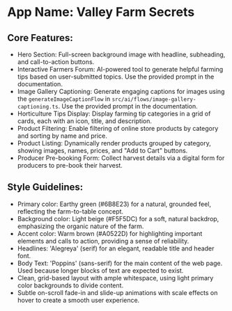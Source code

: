 # **App Name**: Valley Farm Secrets

## Core Features:

- Hero Section: Full-screen background image with headline, subheading, and call-to-action buttons.
- Interactive Farmers Forum: AI-powered tool to generate helpful farming tips based on user-submitted topics. Use the provided prompt in the documentation.
- Image Gallery Captioning: Generate engaging captions for images using the `generateImageCaptionFlow` in `src/ai/flows/image-gallery-captioning.ts`. Use the provided prompt in the documentation.
- Horticulture Tips Display: Display farming tip categories in a grid of cards, each with an icon, title, and description.
- Product Filtering: Enable filtering of online store products by category and sorting by name and price.
- Product Listing: Dynamically render products grouped by category, showing images, names, prices, and "Add to Cart" buttons.
- Producer Pre-booking Form: Collect harvest details via a digital form for producers to pre-book their harvest.

## Style Guidelines:

- Primary color: Earthy green (#6B8E23) for a natural, grounded feel, reflecting the farm-to-table concept.
- Background color: Light beige (#F5F5DC) for a soft, natural backdrop, emphasizing the organic nature of the farm.
- Accent color: Warm brown (#A0522D) for highlighting important elements and calls to action, providing a sense of reliability.
- Headlines: 'Alegreya' (serif) for an elegant, readable title and header font.
- Body Text: 'Poppins' (sans-serif) for the main content of the web page. Used because longer blocks of text are expected to exist.
- Clean, grid-based layout with ample whitespace, using light primary color backgrounds to divide content.
- Subtle on-scroll fade-in and slide-up animations with scale effects on hover to create a smooth user experience.